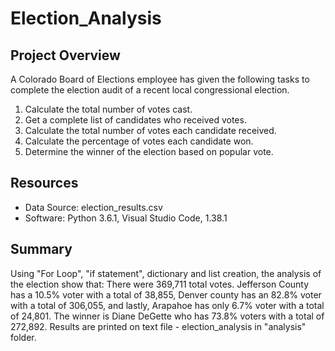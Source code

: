 # Election_Analysis

## Project Overview
A Colorado Board of Elections employee has given the following tasks to complete the election audit of a recent local congressional election. 

1. Calculate the total number of votes cast.
2. Get a complete list of candidates who received votes.
3. Calculate the total number of votes each candidate received.
4. Calculate the percentage of votes each candidate won. 
5. Determine the winner of the election based on popular vote. 

## Resources
- Data Source: election_results.csv
- Software: Python 3.6.1, Visual Studio Code, 1.38.1

## Summary 
Using "For Loop", "if statement", dictionary and list creation, the analysis of the election show that: 
There were 369,711 total votes. Jefferson County has a 10.5% voter with a total of 38,855, Denver county has an 82.8% voter with a total of 306,055, and lastly, Arapahoe has only 6.7% voter with a total of 24,801.  The winner is Diane DeGette who has 73.8% voters with a total of 272,892. Results are printed on text file - election_analysis in "analysis" folder.
